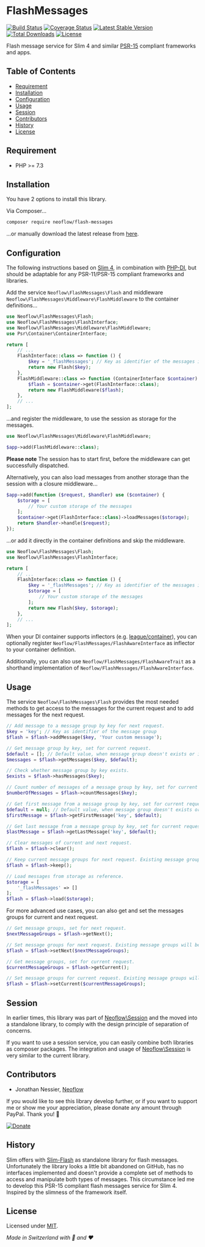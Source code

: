 # FlashMessages
[![Build Status](https://travis-ci.org/Neoflow/FlashMessages.svg?branch=master&service=github)](https://travis-ci.org/Neoflow/FlashMessages)
[![Coverage Status](https://coveralls.io/repos/github/Neoflow/FlashMessages/badge.svg?branch=master&service=github)](https://coveralls.io/github/Neoflow/FlashMessages?branch=master)
[![Latest Stable Version](https://poser.pugx.org/neoflow/flash-messages/v?service=github)](https://packagist.org/packages/neoflow/flash-messages)
[![Total Downloads](https://poser.pugx.org/neoflow/flash-messages/downloads?service=github)](//packagist.org/packages/neoflow/flash-messages)
[![License](https://poser.pugx.org/neoflow/flash-messages/license?service=github)](https://packagist.org/packages/neoflow/flash-messages)

Flash message service for Slim 4 and similar [PSR-15](https://www.php-fig.org/psr/psr-15/) compliant frameworks and apps.

## Table of Contents
- [Requirement](#requirement)
- [Installation](#installation)
- [Configuration](#configuration)
- [Usage](#usage)
- [Session](#session)
- [Contributors](#contributors)
- [History](#history)
- [License](#license)

## Requirement
* PHP >= 7.3

## Installation
You have 2 options to install this library.

Via Composer...
```bash
composer require neoflow/flash-messages
```
...or manually download the latest release from [here](https://github.com/Neoflow/Session/releases/).

## Configuration
The following instructions based on [Slim 4](http://www.slimframework.com), in combination with
 [PHP-DI](https://php-di.org), but should be adaptable for any PSR-11/PSR-15 compliant frameworks and libraries.

Add the service `Neoflow\FlashMessages\Flash` and middleware `Neoflow\FlashMessages\Middleware\FlashMiddleware`
 to the container definitions...
```php
use Neoflow\FlashMessages\Flash;
use Neoflow\FlashMessages\FlashInterface;
use Neoflow\FlashMessages\Middleware\FlashMiddleware;
use Psr\Container\ContainerInterface;

return [
    // ...
    FlashInterface::class => function () {
        $key = '_flashMessages'; // Key as identifier of the messages in the storage
        return new Flash($key);
    },
    FlashMiddleware::class => function (ContainerInterface $container) {
        $flash = $container->get(FlashInterface::class);
        return new FlashMiddleware($flash);
    },
    // ...
];
```
...and register the middleware, to use the session as storage for the messages. 
```php
use Neoflow\FlashMessages\Middleware\FlashMiddleware;

$app->add(FlashMiddleware::class);
```
**Please note** The session has to start first, before the middleware can get successfully dispatched. 

Alternatively, you can also load messages from another storage than the session with a closure middleware...
```php
$app->add(function ($request, $handler) use ($container) {
    $storage = [ 
        // Your custom storage of the messages
    ];
    $container->get(FlashInterface::class)->loadMessages($storage);
    return $handler->handle($request);
});
```
...or add it directly in the container definitions and skip the middleware.
```php
use Neoflow\FlashMessages\Flash;
use Neoflow\FlashMessages\FlashInterface;

return [
    // ...
    FlashInterface::class => function () {
        $key = '_flashMessages'; // Key as identifier of the messages in the storage
        $storage = [
            // Your custom storage of the messages
        ];
        return new Flash($key, $storage);
    },
    // ...
];
```

When your DI container supports inflectors (e.g. [league/container](https://container.thephpleague.com/3.x/inflectors/)),
 you can optionally register `Neoflow/FlashMessages/FlashAwareInterface` as inflector to your container definition.

Additionally, you can also use `Neoflow/FlashMessages/FlashAwareTrait` as a shorthand implementation of
 `Neoflow/FlashMessages/FlashAwareInterface`.

## Usage
The service `Neoflow\FlashMessages\Flash` provides the most needed methods to get access to the messages for the
 current request and to add messages for the next request.
```php
// Add message to a message group by key for next request.
$key = 'key'; // Key as identifier of the message group
$flash = $flash->addMessage($key, 'Your custom message');

// Get message group by key, set for current request.
$default = []; // Default value, when message group doesn't exists or is empty (default: [])
$messages = $flash->getMessages($key, $default);

// Check whether message group by key exists.
$exists = $flash->hasMessages($key);

// Count number of messages of a message group by key, set for current request.
$numberOfMessages = $flash->countMessages($key);

// Get first message from a message group by key, set for current request.
$default = null; // Default value, when message group doesn't exists or is empty (default: null)
$firstMessage = $flash->getFirstMessage('key', $default);

// Get last message from a message group by key, set for current request.
$lastMessage = $flash->getLastMessage('key', $default);

// Clear messages of current and next request.
$flash = $flash->clear();

// Keep current message groups for next request. Existing message groups will be overwritten.
$flash = $flash->keep(); 

// Load messages from storage as reference.
$storage = [
    '_flashMessages' => []
];
$flash = $flash->load($storage);
```

For more advanced use cases, you can also get and set the messages groups for current and next request.
```php
// Get message groups, set for next request.
$nextMessageGroups = $flash->getNext();

// Set message groups for next request. Existing message groups will be overwritten.
$flash = $flash->setNext($nextMessageGroups);

// Get message groups, set for current request.
$currentMessageGroups = $flash->getCurrent();

// Set message groups for current request. Existing message groups will be overwritten.
$flash = $flash->setCurrent($currentMessageGroups);
```

## Session
In earlier times, this library was part of [Neoflow\Session](https://github.com/Neoflow/Session) and the moved into a
 standalone library, to comply with the design principle of separation of concerns.

If you want to use a session service, you can easily combine both libraries as composer packages. 
The integration and usage of [Neoflow\Session](https://github.com/Neoflow/Session) is very similar to the
 current library.
  
## Contributors
* Jonathan Nessier, [Neoflow](https://www.neoflow.ch)

If you would like to see this library develop further, or if you want to support me or show me your appreciation, please
 donate any amount through PayPal. Thank you! :beers:
 
[![Donate](https://img.shields.io/badge/Donate-paypal-blue)](https://www.paypal.me/JonathanNessier)

## History
Slim offers with [Slim-Flash](https://github.com/slimphp/Slim-Flash) as standalone library for flash
 messages.
Unfortunately the library looks a little bit abandoned on GitHub, has no interfaces implemented and doesn't provide a 
 complete set of methods to access and manipulate both types of messages.
This circumstance led me to develop this PSR-15 compliant flash messages service for Slim 4.
Inspired by the slimness of the framework itself.

## License
Licensed under [MIT](LICENSE). 

*Made in Switzerland with :cheese: and :heart:*
